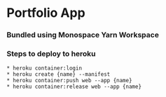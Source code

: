# Portfolio App

### Bundled using Monospace Yarn Workspace

### Steps to deploy to heroku
    * heroku container:login
    * heroku create {name} --manifest
    * heroku container:push web --app {name}
    * heroku container:release web --app {name}
